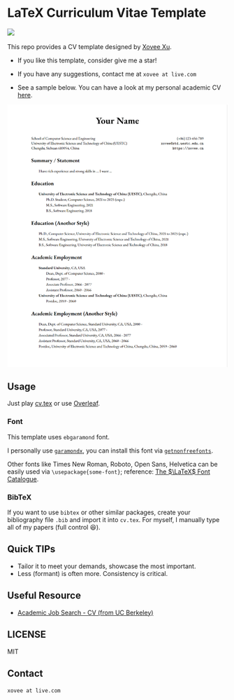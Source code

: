 # LaTeX Curriculum Vitae Template


[![](https://img.shields.io/badge/Overleaf-Use_This_Template_Online-green)](https://www.overleaf.com/latex/templates/xovees-cv-template/rrsmqwhbygcf)

This repo provides a CV template designed by [Xovee Xu](https://www.xoveexu.com).

- If you like this template, consider give me a star!

- If you have any suggestions, contact me at `xovee at live.com`

- See a sample below. You can have a look at my personal academic CV [here](https://www.xoveexu.com/cv/cv.pdf).

![CV Example](example.png)


## Usage

Just play [cv.tex](https://github.com/Xovee/latex-cv/blob/main/cv.tex) or use [Overleaf](https://www.overleaf.com/latex/templates/xovees-cv-template/rrsmqwhbygcf).

### Font

This template uses `ebgaramond` font. 

I personally use [`garamondx`](https://www.ctan.org/pkg/garamondx), you can install this font via [`getnonfreefonts`](https://www.google.com/search?q=getnonfreefonts). 

Other fonts like Times New Roman, Roboto, Open Sans, Helvetica can be easily used via `\usepackage{some-font}`; reference: [The $\LaTeX$ Font Catalogue](https://tug.org/FontCatalogue/). 

### BibTeX

If you want to use `bibtex` or other similar packages, create your bibliography file `.bib` and import it into `cv.tex`. For myself, I manually type all of my papers (full control :satisfied:). 

## Quick TIPs

- Tailor it to meet your demands, showcase the most important.
- Less (formant) is often more. Consistency is critical. 

## Useful Resource

- [Academic Job Search - CV (from UC Berkeley)](https://career.berkeley.edu/PhDs/PhDCV)

## LICENSE

MIT

## Contact

`xovee at live.com`
